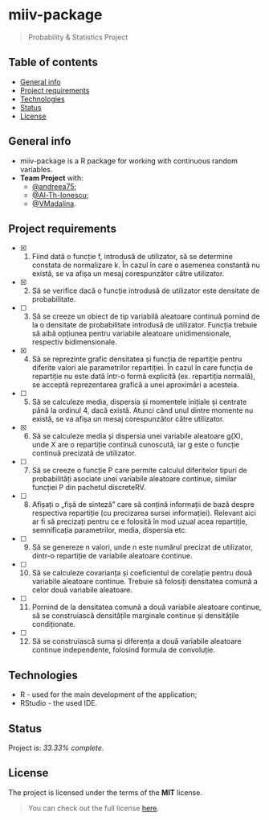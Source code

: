 # miiv-package
> Probability &amp; Statistics Project

## Table of contents
* [General info](#general-info)
* [Project requirements](#project-requirements)
* [Technologies](#technologies)
* [Status](#status)
* [License](#license)

## General info
* miiv-package is a R package for working with continuous random variables.
* **Team Project** with:
  * [@andreea75](https://github.com/andreea75);
  * [@Al-Th-Ionescu](https://github.com/Al-Th-Ionescu);
  * [@VMadalina](https://github.com/VMadalina).

## Project requirements
- [X] 1. Fiind dată o funcție f, introdusă de utilizator, să se determine constata de normalizare k. În cazul în care o asemenea constantă nu există, se va afișa un mesaj corespunzător către utilizator.
- [X] 2. Să se verifice dacă o funcție introdusă de utilizator este densitate de probabilitate.
- [ ] 3. Să se creeze un obiect de tip variabilă aleatoare continuă pornind de la o densitate de probabilitate introdusă de utilizator. Funcția trebuie să aibă opțiunea pentru variabile aleatoare unidimensionale, respectiv bidimensionale.
- [X] 4. Să se reprezinte grafic densitatea și funcția de repartiție pentru diferite valori ale parametrilor repartiției. În cazul în care funcția de repartiție nu este dată într-o formă explicită (ex. repartiția normală), se acceptă reprezentarea grafică a unei aproximări a acesteia.
- [ ] 5. Să se calculeze media, dispersia și momentele inițiale și centrate până la ordinul 4, dacă există. Atunci când unul dintre momente nu există, se va afișa un mesaj corespunzător către utilizator.
- [X] 6. Să se calculeze media și dispersia unei variabile aleatoare g(X), unde X are o repartiție continuă cunoscută, iar g este o funcție continuă precizată de utilizator.
- [ ] 7. Să se creeze o funcție P care permite calculul diferitelor tipuri de probabilități asociate unei variabile aleatoare continue, similar funcției P din pachetul discreteRV.
- [ ] 8. Afișați o „fișă de sinteză” care să conțină informații de bază despre respectiva repartiție (cu precizarea sursei informației). Relevant aici ar fi să precizați pentru ce e folosită în mod uzual acea repartiție, semnificația parametrilor, media, dispersia etc.
- [ ] 9. Să se genereze n valori, unde n este numărul precizat de utilizator, dintr-o repartiție de variabile aleatoare continue.
- [ ] 10. Să se calculeze covarianța și coeficientul de corelație pentru două variabile aleatoare continue. Trebuie să folosiți densitatea comună a celor două variabile aleatoare.
- [ ] 11. Pornind de la densitatea comună a două variabile aleatoare continue, să se construiască densitățile marginale continue și densitățile condiționate. 
- [ ] 12. Să se construiască suma și diferența a două variabile aleatoare continue independente, folosind formula de convoluție.

## Technologies
* R - used for the main development of the application;
* RStudio - the used IDE.

## Status
Project is: *33.33% complete*.

## License
The project is licensed under the terms of the **MIT** license.
> You can check out the full license [here](https://github.com/MaximTiberiu/miiv-package/blob/main/LICENSE).
